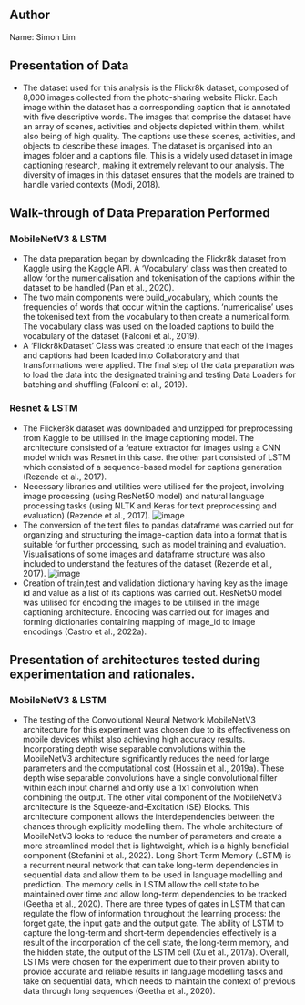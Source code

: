 ## Author
Name: Simon Lim

## Presentation of Data
- The dataset used for this analysis is the Flickr8k dataset, composed of 8,000 images collected from the photo-sharing website Flickr. Each image within the dataset has a corresponding caption that is annotated with five descriptive words. The images that comprise the dataset have an array of scenes, activities and objects depicted within them, whilst also being of high quality. The captions use these scenes, activities, and objects to describe these images. The dataset is organised into an images folder and a captions file. This is a widely used dataset in image captioning research, making it extremely relevant to our analysis. The diversity of images in this dataset ensures that the models are trained to handle varied contexts (Modi, 2018).

## Walk-through of Data Preparation Performed
### MobileNetV3 & LSTM
- The data preparation began by downloading the Flickr8k dataset from Kaggle using the Kaggle API. A ‘Vocabulary’ class was then created to allow for the numericalisation and tokenisation of the captions within the dataset to be handled (Pan et al., 2020). 
- The two main components were build_vocabulary, which counts the frequencies of words that occur within the captions. ‘numericalise’ uses the tokenised text from the vocabulary to then create a numerical form. The vocabulary class was used on the loaded captions to build the vocabulary of the dataset (Falconí et al., 2019). 
- A ‘Flickr8kDataset’ Class was created to ensure that each of the images and captions had been loaded into Collaboratory and that transformations were applied. The final step of the data preparation was to load the data into the designated training and testing Data Loaders for batching and shuffling (Falconí et al., 2019).

### Resnet & LSTM
- The Flicker8k dataset was downloaded and unzipped for preprocessing from Kaggle to be utilised in the image captioning model. The architecture consisted of a feature extractor for images using a CNN model which was Resnet in this case. the other part consisted of LSTM which consisted of a sequence-based model for captions generation (Rezende et al., 2017). 
- Necessary libraries and utilities were utilised for the project, involving image processing (using ResNet50 model) and natural language processing tasks (using NLTK and Keras for text preprocessing and evaluation) (Rezende et al., 2017).
![image](https://github.com/SimonLim03/Image-Captioning/assets/150989115/386afe70-ad9c-4c0c-9ff3-da460047afa0)
- The conversion of the text files to pandas dataframe was carried out for organizing and structuring the image-caption data into a format that is suitable for further processing, such as model training and evaluation. Visualisations of some images and dataframe structure was also included to understand the features of the dataset (Rezende et al., 2017).
![image](https://github.com/SimonLim03/Image-Captioning/assets/150989115/bea2f9d6-7e71-4f0a-824a-874f42a8b8a8)
- Creation of train,test and validation dictionary having key as the image id and value as a list of its captions was carried out. ResNet50 model was utilised for encoding the images to be utilised in the image captioning architecture. Encoding was carried out for images and forming dictionaries containing mapping of image_id to image encodings (Castro et al., 2022a).

## Presentation of architectures tested during experimentation and rationales. 
### MobileNetV3 & LSTM
- The testing of the Convolutional Neural Network MobileNetV3 architecture for this experiment was chosen due to its effectiveness on mobile devices whilst also achieving high accuracy results. Incorporating depth wise separable convolutions within the MobileNetV3 architecture significantly reduces the need for large parameters and the computational cost (Hossain et al., 2019a). 
These depth wise separable convolutions have a single convolutional filter within each input channel and only use a 1x1 convolution when combining the output. The other vital component of the MobileNetV3 architecture is the Squeeze-and-Excitation (SE) Blocks. This architecture component allows the interdependencies between the chances through explicitly modelling them. The whole architecture of MobileNetV3 looks to reduce the number of parameters and create a more streamlined model that is lightweight, which is a highly beneficial component (Stefanini et al., 2022). 
Long Short-Term Memory (LSTM) is a recurrent neural network that can take long-term dependencies in sequential data and allow them to be used in language modelling and prediction. The memory cells in LSTM allow the cell state to be maintained over time and allow long-term dependencies to be tracked (Geetha et al., 2020). 
There are three types of gates in LSTM that can regulate the flow of information throughout the learning process: the forget gate, the input gate and the output gate. The ability of LSTM to capture the long-term and short-term dependencies effectively is a result of the incorporation of the cell state, the long-term memory, and the hidden state, the output of the LSTM cell (Xu et al., 2017a). 
Overall, LSTMs were chosen for the experiment due to their proven ability to provide accurate and reliable results in language modelling tasks and take on sequential data, which needs to maintain the context of previous data through long sequences (Geetha et al., 2020). 

